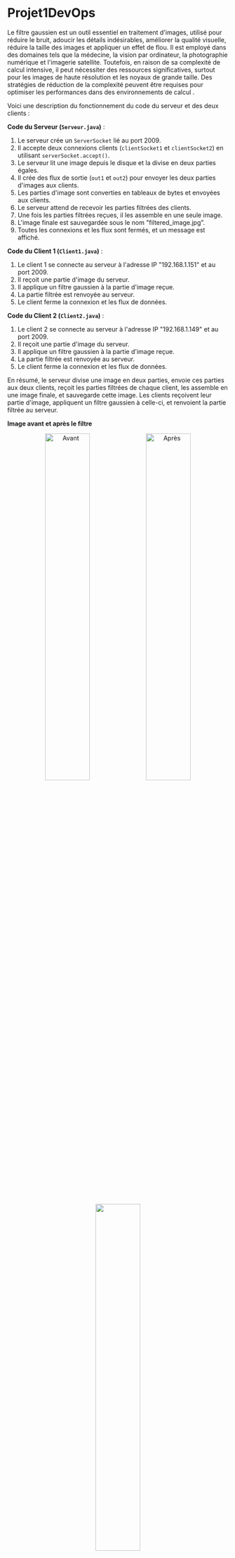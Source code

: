 # Projet1DevOps
Le filtre gaussien est un outil essentiel en traitement d'images, utilisé pour réduire le bruit, adoucir les détails indésirables, améliorer la qualité visuelle, réduire la taille des images et appliquer un effet de flou. Il est employé dans des domaines tels que la médecine, la vision par ordinateur, la photographie numérique et l'imagerie satellite. Toutefois, en raison de sa complexité de calcul intensive, il peut nécessiter des ressources significatives, surtout pour les images de haute résolution et les noyaux de grande taille. Des stratégies de réduction de la complexité peuvent être requises pour optimiser les performances dans des environnements de calcul .

Voici une description du fonctionnement du code du serveur et des deux clients :

**Code du Serveur (`Serveur.java`)** :
1. Le serveur crée un `ServerSocket` lié au port 2009.
2. Il accepte deux connexions clients (`clientSocket1` et `clientSocket2`) en utilisant `serverSocket.accept()`.
3. Le serveur lit une image depuis le disque et la divise en deux parties égales.
4. Il crée des flux de sortie (`out1` et `out2`) pour envoyer les deux parties d'images aux clients.
5. Les parties d'image sont converties en tableaux de bytes et envoyées aux clients.
6. Le serveur attend de recevoir les parties filtrées des clients.
7. Une fois les parties filtrées reçues, il les assemble en une seule image.
8. L'image finale est sauvegardée sous le nom "filtered_image.jpg".
9. Toutes les connexions et les flux sont fermés, et un message est affiché.

**Code du Client 1 (`Client1.java`)** :
1. Le client 1 se connecte au serveur à l'adresse IP "192.168.1.151" et au port 2009.
2. Il reçoit une partie d'image du serveur.
3. Il applique un filtre gaussien à la partie d'image reçue.
4. La partie filtrée est renvoyée au serveur.
5. Le client ferme la connexion et les flux de données.

**Code du Client 2 (`Client2.java`)** :
1. Le client 2 se connecte au serveur à l'adresse IP "192.168.1.149" et au port 2009.
2. Il reçoit une partie d'image du serveur.
3. Il applique un filtre gaussien à la partie d'image reçue.
4. La partie filtrée est renvoyée au serveur.
5. Le client ferme la connexion et les flux de données.

En résumé, le serveur divise une image en deux parties, envoie ces parties aux deux clients, reçoit les parties filtrées de chaque client, les assemble en une image finale, et sauvegarde cette image. Les clients reçoivent leur partie d'image, appliquent un filtre gaussien à celle-ci, et renvoient la partie filtrée au serveur.








**Image avant et après le filtre**

<div align="center">
    <img src="https://github.com/Bouchnak-Maher/Projet1DevOps/assets/94197705/6a91ec82-290e-4afb-b96c-69394e439dc9" alt="Avant" width="45%" />
    <img src="https://github.com/Bouchnak-Maher/Projet1DevOps/assets/94197705/a4d066f6-a0ec-4528-a439-390a50126411" alt="Après" width="45%" />
</div>

<div align="center">
    <img src="https://github.com/Bouchnak-Maher/Projet1DevOps/Result" alt="" width="45%" />
</div>


